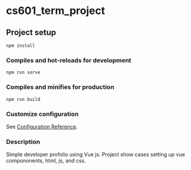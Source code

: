# cs601_term_project

## Project setup
```
npm install
```

### Compiles and hot-reloads for development
```
npm run serve
```

### Compiles and minifies for production
```
npm run build
```

### Customize configuration
See [Configuration Reference](https://cli.vuejs.org/config/).


### Description
Simple developer profolio using Vue js. Project show cases setting up vue compononents, html, js, and css.
